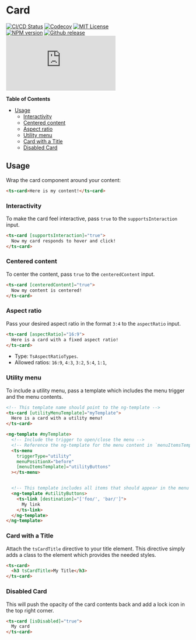 <h1>Card</h1>

[![CI/CD Status][github-action-badge]][github-action-link] [![Codecov][codecov-badge]][codecov-project] [![MIT License][license-image]][license-url]  
[![NPM version][npm-version-image]][npm-package] [![Github release][gh-release-badge]][gh-releases] [![Library size][file-size-badge]][raw-distribution-js]

<!-- START doctoc generated TOC please keep comment here to allow auto update -->
<!-- DON'T EDIT THIS SECTION, INSTEAD RE-RUN doctoc TO UPDATE -->
**Table of Contents**

- [Usage](#usage)
  - [Interactivity](#interactivity)
  - [Centered content](#centered-content)
  - [Aspect ratio](#aspect-ratio)
  - [Utility menu](#utility-menu)
  - [Card with a Title](#card-with-a-title)
  - [Disabled Card](#disabled-card)

<!-- END doctoc generated TOC please keep comment here to allow auto update -->

## Usage

Wrap the card component around your content:

```html
<ts-card>Here is my content!</ts-card>
```

### Interactivity

To make the card feel interactive, pass `true` to the `supportsInteraction` input.

```html
<ts-card [supportsInteraction]="true">
  Now my card responds to hover and click!
</ts-card>
```

### Centered content

To center the content, pass `true` to the `centeredContent` input.

```html
<ts-card [centeredContent]="true">
  Now my content is centered!
</ts-card>
```

### Aspect ratio

Pass your desired aspect ratio in the format `3:4` to the `aspectRatio` input.

```html
<ts-card [aspectRatio]="16:9">
  Here is a card with a fixed aspect ratio!
</ts-card>
```

- Type: `TsAspectRatioTypes`.
- Allowed ratios: `16:9`, `4:3`, `3:2`, `5:4`, `1:1`,


### Utility menu

To include a utility menu, pass a template which includes the menu trigger and the menu contents.

```html
<!-- This template name should point to the ng-template -->
<ts-card [utilityMenuTemplate]="myTemplate">
  Here is a card with a utility menu!
</ts-card>

<ng-template #myTemplate>
  <!-- Include the trigger to open/close the menu -->
  <!-- Reference the ng-template for the menu content in `menuItemsTemplate` -->
  <ts-menu
    triggerType="utility"
    menuPositionX="before"
    [menuItemsTemplate]="utilityButtons"
  ></ts-menu>


  <!-- This template includes all items that should appear in the menu -->
  <ng-template #utilityButtons>
    <ts-link [destination]="['foo/', 'bar/']">
      My link
    </ts-link>
  </ng-template>
</ng-template>
```

### Card with a Title

Attach the `tsCardTitle` directive to your title element. This directive simply adds a class to the
element which provides the needed styles.

```html
<ts-card>
  <h3 tsCardTitle>My Title</h3>
</ts-card>
```

### Disabled Card

This will push the opacity of the card contents back and add a lock icon in the top right corner.

```html
<ts-card [isDisabled]="true">
  My card
</ts-card>
```


<!-- Links -->
[license-url]:         https://github.com/GetTerminus/terminus-oss/blob/master/LICENSE
[license-image]:       http://img.shields.io/badge/license-MIT-blue.svg
[codecov-project]:     https://codecov.io/gh/GetTerminus/terminus-oss
[codecov-badge]:       https://codecov.io/gh/GetTerminus/terminus-oss/branch/master/graph/badge.svg
[npm-version-image]:   http://img.shields.io/npm/v/@terminus/ui-card.svg
[npm-package]:         https://www.npmjs.com/package/@terminus/ui-card
[gh-release-badge]:    https://img.shields.io/github/release/GetTerminus/terminus-oss.svg
[gh-releases]:         https://github.com/GetTerminus/terminus-ui/releases/
[github-action-badge]: https://github.com/GetTerminus/terminus-oss/workflows/Release%20CI/badge.svg
[github-action-link]:  https://github.com/GetTerminus/terminus-oss/actions?query=workflow%3A%22CI+Release%22
[file-size-badge]:     http://img.badgesize.io/https://unpkg.com/@terminus/ui-card/bundles/terminus-ui-card.umd.min.js?compression=gzip
[raw-distribution-js]: https://unpkg.com/@terminus/ui-card/bundles/terminus-ui-card.umd.js

